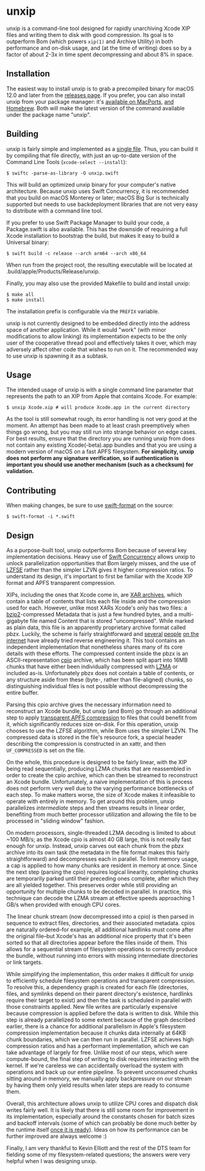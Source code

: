 # unxip

unxip is a command-line tool designed for rapidly unarchiving Xcode XIP files and writing them to disk with good compression. Its goal is to outperform Bom (which powers `xip(1)` and Archive Utility) in both performance and on-disk usage, and (at the time of writing) does so by a factor of about 2-3x in time spent decompressing and about 8% in space.

## Installation

The easiest way to install unxip is to grab a precompiled binary for macOS 12.0 and later from the [releases page](https://github.com/saagarjha/unxip/releases/latest). If you prefer, you can also install unxip from your package manager: it's [available on MacPorts](https://ports.macports.org/port/unxip/), [and Homebrew](https://formulae.brew.sh/formula/unxip). Both will make the latest version of the command available under the package name "unxip".

## Building

unxip is fairly simple and implemented as a [single file](./unxip.swift). Thus, you can build it by compiling that file directly, with just an up-to-date version of the Command Line Tools (`xcode-select --install`):

```console
$ swiftc -parse-as-library -O unxip.swift
```

This will build an optimized unxip binary for your computer's native architecture. Because unxip uses Swift Concurrency, it is recommended that you build on macOS Monterey or later; macOS Big Sur is technically supported but needs to use backdeployment libraries that are not very easy to distribute with a command line tool.

If you prefer to use Swift Package Manager to build your code, a Package.swift is also available. This has the downside of requiring a full Xcode installation to bootstrap the build, but makes it easy to build a Universal binary:

```console
$ swift build -c release --arch arm64 --arch x86_64
```

When run from the project root, the resulting executable will be located at .build/apple/Products/Release/unxip.

Finally, you may also use the provided Makefile to build and install unxip:

```console
$ make all
$ make install
```

The installation prefix is configurable via the `PREFIX` variable.

unxip is not currently designed to be embedded directly into the address space of another application. While it would "work" (with minor modifications to allow linking) its implementation expects to be the only user of the cooperative thread pool and effectively takes it over, which may adversely affect other code that wishes to run on it. The recommended way to use unxip is spawning it as a subtask.

## Usage

The intended usage of unxip is with a single command line parameter that represents the path to an XIP from Apple that contains Xcode. For example:

```console
$ unxip Xcode.xip # will produce Xcode.app in the current directory
```

As the tool is still somewhat rough, its error handling is not very good at the moment. An attempt has been made to at least crash preemptively when things go wrong, but you may still run into strange behavior on edge cases. For best results, ensure that the directory you are running unxip from does not contain any existing Xcode(-beta).app bundles and that you are using a modern version of macOS on a fast APFS filesystem. **For simplicity, unxip does not perform any signature verification, so if authentication is important you should use another mechanism (such as a checksum) for validation.**

## Contributing

When making changes, be sure to use [swift-format](https://github.com/apple/swift-format) on the source:

```console
$ swift-format -i *.swift
```

## Design

As a purpose-built tool, unxip outperforms Bom because of several key implementation decisions. Heavy use of [Swift Concurrency](https://docs.swift.org/swift-book/LanguageGuide/Concurrency.html) allows unxip to unlock parallelization opportunities that Bom largely misses, and the use of [LZFSE](https://en.wikipedia.org/wiki/LZFSE) rather than the simpler LZVN gives it higher compression ratios. To understand its design, it's important to first be familiar with the Xcode XIP format and APFS transparent compression.

XIPs, including the ones that Xcode come in, are [XAR archives](https://en.wikipedia.org/wiki/Xar_%28archiver%29), which contain a table of contents that lists each file inside and the compression used for each. However, unlike most XARs Xcode's only has two files: a [bzip2](https://en.wikipedia.org/wiki/Bzip2)-compressed Metadata that is just a few hundred bytes, and a multi-gigabyte file named Content that is stored "uncompressed". While marked as plain data, this file is an apparently proprietary archive format called pbzx. Luckily, the scheme is fairly straightforward and [several](https://gist.github.com/pudquick/ff412bcb29c9c1fa4b8d) [people](https://github.com/nrosenstein-stuff/pbzx) [on the](http://newosxbook.com/src.jl?tree=listings&file=pbzx.c) [internet](https://www.tonymacx86.com/threads/pbzx-stream-parser.135458/) have already tried reverse engineering it. This tool contains an independent implementation that nonetheless shares many of its core details with these efforts. The compressed content inside the pbzx is an ASCII-representation [cpio](https://en.wikipedia.org/wiki/cpio) archive, which has been split apart into 16MB chunks that have either been individually compressed with [LZMA](https://en.wikipedia.org/wiki/Lempel–Ziv–Markov_chain_algorithm) or included as-is. Unfortunately pbzx does not contain a table of contents, or any structure aside from these (byte-, rather than file-aligned) chunks, so distinguishing individual files is not possible without decompressing the entire buffer.

Parsing this cpio archive gives the necessary information need to reconstruct an Xcode bundle, but unxip (and Bom) go through an additional step to apply [transparent APFS compression](https://en.wikipedia.org/wiki/Apple_File_System#Compression) to files that could benefit from it, which significantly reduces size on-disk. For this operation, unxip chooses to use the LZFSE algorithm, while Bom uses the simpler LZVN. The compressed data is stored in the file's resource fork, a special header describing the compression is constructed in an xattr, and then `UF_COMPRESSED` is set on the file.

On the whole, this procedure is designed to be fairly linear, with the XIP being read sequentially, producing LZMA chunks that are reassembled in order to create the cpio archive, which can then be streamed to reconstruct an Xcode bundle. Unfortunately, a naive implementation of this is process does not perform very well due to the varying performance bottlenecks of each step. To make matters worse, the size of Xcode makes it infeasible to operate with entirely in memory. To get around this problem, unxip parallelizes *intermediate* steps and then streams results in linear order, benefiting from much better processor utilization and allowing the file to be processed in "sliding window" fashion.

On modern processors, single-threaded LZMA decoding is limited to about ~100 MB/s; as the Xcode cpio is almost 40 GB large, this is not really fast enough for unxip. Instead, unxip carves out each chunk from the pbzx archive into its own task (the metadata in the file format makes this fairly straightforward) and decompresses each in parallel. To limit memory usage, a cap is applied to how many chunks are resident in memory at once. Since the next step (parsing the cpio) requires logical linearity, completing chunks are temporarily parked until their preceding ones complete, after which they are all yielded together. This preserves order while still providing an opportunity for multiple chunks to be decoded in parallel. In practice, this technique can decode the LZMA stream at effective speeds approaching 1 GB/s when provided with enough CPU cores.

The linear chunk stream (now decompressed into a cpio) is then parsed in sequence to extract files, directories, and their associated metadata. cpios are naturally ordered–for example, all additional hardlinks must come after the original file–but Xcode's has an additional nice property that it's been sorted so that all directories appear before the files inside of them. This allows for a sequential stream of filesystem operations to correctly produce the bundle, without running into errors with missing intermediate directories or link targets.

While simplifying the implementation, this order makes it difficult for unxip to efficiently schedule filesystem operations and transparent compression. To resolve this, a dependency graph is created for each file (directories, files, and symlinks depend on their parent directory's existence, hardlinks require their target to exist) and then the task is scheduled in parallel with those constraints applied. New file writes are particularly expensive because compression is applied before the data is written to disk. While this step is already parallelized to some extent because of the graph described earlier, there is a chance for additional parallelism in Apple's filesystem compression implementation because it chunks data internally at 64KB chunk boundaries, which we can then run in parallel. LZFSE achieves high compression ratios and has a performant implementation, which we can take advantage of largely for free. Unlike most of our steps, which were compute-bound, the final step of writing to disk requires interacting with the kernel. If we're careless we can accidentally overload the system with operations and back up our entire pipeline. To prevent unconsumed chunks sitting around in memory, we manually apply backpressure on our stream by having them only yield results when later steps are ready to consume them.

Overall, this architecture allows unxip to utilize CPU cores and dispatch disk writes fairly well. It is likely that there is still some room for improvement in its implementation, especially around the constants chosen for batch sizes and backoff intervals (some of which can probably be done much better by the runtime itself [once it is ready](https://github.com/apple/swift/pull/41192)). Ideas on how its performance can be further improved are always welcome :)

Finally, I am very thankful to Kevin Elliott and the rest of the DTS team for fielding some of my filesystem-related questions; the answers were very helpful when I was designing unxip.
